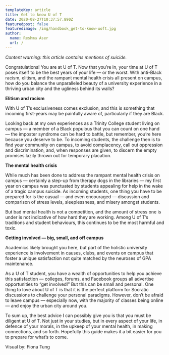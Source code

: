 ```yaml
---
templateKey: article
title: Get to know U of T
date: 2020-08-27T10:37:57.890Z
featuredpost: false
featuredimage: /img/handbook_get-to-know-uoft.jpg
author:
  name: Reshma Aser
  url: /
---
```

<!--StartFragment-->

*Content warning: this article contains mentions of suicide.*

Congratulations! You are at U of T. Now that you’re in, your time at U of T poses itself to be the best years of your life — or the worst. With anti-Black racism, elitism, and the rampant mental health crisis all present on campus, how do you balance the unparalleled beauty of a university experience in a thriving urban city and the ugliness behind its walls?

**Elitism and racism**

With U of T’s exclusiveness comes exclusion, and this is something that incoming first-years may be painfully aware of, particularly if they are Black.

Looking back at my own experiences as a Trinity College student living on campus — a member of a Black populous that you can count on one hand — the imposter syndrome can be hard to battle, but remember, you’re here because you deserve to be. To incoming students, the challenge then is to find your community on campus, to avoid complacency, call out oppression and discrimination, and, when responses are given, to discern the empty promises lazily thrown out for temporary placation.

**The mental health crisis**

While much has been done to address the rampant mental health crisis on campus — certainly a step-up from therapy dogs in the libraries — my first year on campus was punctuated by students appealing for help in the wake of a tragic campus suicide. As incoming students, one thing you have to be prepared for is the casual — and even encouraged — discussion and comparison of stress levels, sleeplessness, and misery amongst students.

But bad mental health is not a competition, and the amount of stress one is under is not indicative of how hard they are working. Among U of T’s traditions and student behaviours, this continues to be the most harmful and toxic.

**Getting involved — big, small, and off campus**

Academics likely brought you here, but part of the holistic university experience is involvement in causes, clubs, and events on campus that foster a unique satisfaction not quite matched by the neuroses of GPA maintenance.

As a U of T student, you have a wealth of opportunities to help you achieve this satisfaction — colleges, forums, and Facebook groups all advertise opportunities to “get involved!” But this can be small and personal. One thing to love about U of T is that it is the perfect platform for Socratic discussions to challenge your personal paradigms. However, don’t be afraid to leave campus — especially now, with the majority of classes being online — and enjoy the urban city around you.

To sum up, the best advice I can possibly give you is that you must be diligent at U of T. Not just in your studies, but in every aspect of your life, in defence of your morals, in the upkeep of your mental health, in making connections, and so forth. Hopefully this guide makes it a bit easier for you to prepare for what’s to come.

Visual by: Fiona Tung
<!--EndFragment-->